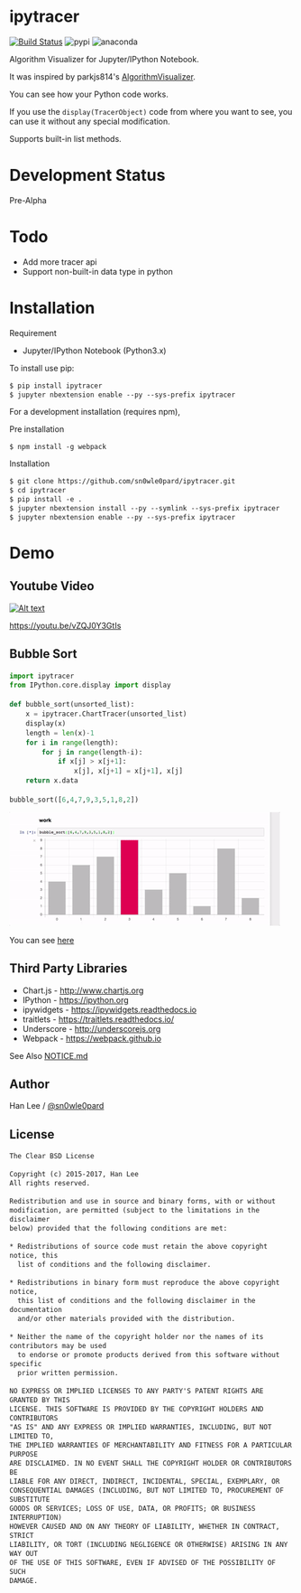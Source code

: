 # ipytracer
[![Build Status](https://travis-ci.org/sn0wle0pard/tracer.py.svg?branch=master)](https://travis-ci.org/sn0wle0pard/tracer.py)
![pypi](https://anaconda.org/sn0wle0pard/tracer.py/badges/installer/pypi.svg)
![anaconda](https://anaconda.org/sn0wle0pard/tracer.py/badges/version.svg)

Algorithm Visualizer for Jupyter/IPython Notebook.

It was inspired by parkjs814's [AlgorithmVisualizer](https://github.com/parkjs814/AlgorithmVisualizer).

You can see how your Python code works.

If you use the `display(TracerObject)` code from where you want to see, you can use it without any special modification.

Supports built-in list methods.

# Development Status
Pre-Alpha

# Todo
- Add more tracer api
- Support non-built-in data type in python

# Installation
Requirement
- Jupyter/IPython Notebook (Python3.x)

To install use pip:
```console
$ pip install ipytracer
$ jupyter nbextension enable --py --sys-prefix ipytracer
```

For a development installation (requires npm),

Pre installation
```console
$ npm install -g webpack
```
Installation
```console
$ git clone https://github.com/sn0wle0pard/ipytracer.git
$ cd ipytracer
$ pip install -e .
$ jupyter nbextension install --py --symlink --sys-prefix ipytracer
$ jupyter nbextension enable --py --sys-prefix ipytracer
```
# Demo
## Youtube Video
[![Alt text](https://img.youtube.com/vi/vZQJ0Y3GtIs/0.jpg)](https://www.youtube.com/watch?v=vZQJ0Y3GtIs)

https://youtu.be/vZQJ0Y3GtIs

## Bubble Sort

```python
import ipytracer
from IPython.core.display import display

def bubble_sort(unsorted_list):
    x = ipytracer.ChartTracer(unsorted_list)
    display(x)
    length = len(x)-1
    for i in range(length):
        for j in range(length-i):
            if x[j] > x[j+1]:
                x[j], x[j+1] = x[j+1], x[j]
    return x.data

bubble_sort([6,4,7,9,3,5,1,8,2])
```

![BubbleSortWork](src/bubble.gif)

You can see [here](https://github.com/sn0wle0pard/tracer/tree/master/example)

Third Party Libraries
-----
* Chart.js - http://www.chartjs.org
* IPython - https://ipython.org
* ipywidgets - https://ipywidgets.readthedocs.io
* traitlets - https://traitlets.readthedocs.io/
* Underscore - http://underscorejs.org
* Webpack - https://webpack.github.io

See Also [NOTICE.md](NOTICE.md)

Author
------

Han Lee / [@sn0wle0pard](https://github.com/sn0wle0pard)

License
-------
```
The Clear BSD License

Copyright (c) 2015-2017, Han Lee
All rights reserved.

Redistribution and use in source and binary forms, with or without
modification, are permitted (subject to the limitations in the disclaimer
below) provided that the following conditions are met:

* Redistributions of source code must retain the above copyright notice, this
  list of conditions and the following disclaimer.

* Redistributions in binary form must reproduce the above copyright notice,
  this list of conditions and the following disclaimer in the documentation
  and/or other materials provided with the distribution.

* Neither the name of the copyright holder nor the names of its contributors may be used
  to endorse or promote products derived from this software without specific
  prior written permission.

NO EXPRESS OR IMPLIED LICENSES TO ANY PARTY'S PATENT RIGHTS ARE GRANTED BY THIS
LICENSE. THIS SOFTWARE IS PROVIDED BY THE COPYRIGHT HOLDERS AND CONTRIBUTORS
"AS IS" AND ANY EXPRESS OR IMPLIED WARRANTIES, INCLUDING, BUT NOT LIMITED TO,
THE IMPLIED WARRANTIES OF MERCHANTABILITY AND FITNESS FOR A PARTICULAR PURPOSE
ARE DISCLAIMED. IN NO EVENT SHALL THE COPYRIGHT HOLDER OR CONTRIBUTORS BE
LIABLE FOR ANY DIRECT, INDIRECT, INCIDENTAL, SPECIAL, EXEMPLARY, OR
CONSEQUENTIAL DAMAGES (INCLUDING, BUT NOT LIMITED TO, PROCUREMENT OF SUBSTITUTE
GOODS OR SERVICES; LOSS OF USE, DATA, OR PROFITS; OR BUSINESS INTERRUPTION)
HOWEVER CAUSED AND ON ANY THEORY OF LIABILITY, WHETHER IN CONTRACT, STRICT
LIABILITY, OR TORT (INCLUDING NEGLIGENCE OR OTHERWISE) ARISING IN ANY WAY OUT
OF THE USE OF THIS SOFTWARE, EVEN IF ADVISED OF THE POSSIBILITY OF SUCH
DAMAGE.
```
